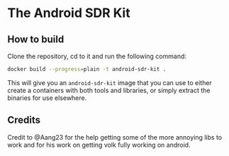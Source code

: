 # The Android SDR Kit

## How to build

Clone the repository, cd to it and run the following command:

```sh
docker build --progress=plain -t android-sdr-kit .
```

This will give you an `android-sdr-kit` image that you can use to either create a containers with both tools and libraries, or simply extract the binaries for use elsewhere.

## Credits

Credit to @Aang23 for the help getting some of the more annoying libs to work and for his work on getting volk fully working on android.